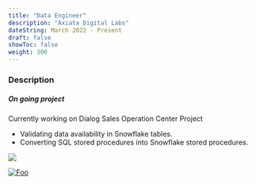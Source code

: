 ```yaml
---
title: "Data Engineer"
description: "Axiata Digital Labs"
dateString: March 2022 - Present
draft: false
showToc: false
weight: 300
--- 
```


### Description

##### On going project
Currently working on Dialog Sales Operation Center Project

- Validating data availability in Snowflake tables.
- Converting SQL stored procedures into Snowflake stored procedures.

![](/experience/ADL/img1.jpg#center)

[![Foo](/experience/ADL/img2.jpg)](https://youtu.be/n5nPt1XWPrk)